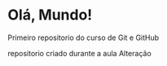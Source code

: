 # Olá, Mundo!
 Primeiro repositorio do curso de Git e GitHub

 repositorio criado durante a aula
Alteração
